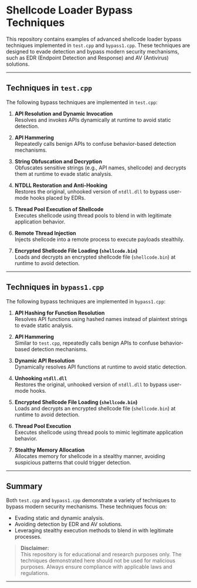 # Shellcode Loader Bypass Techniques

This repository contains examples of advanced shellcode loader bypass techniques implemented in `test.cpp` and `bypass1.cpp`. These techniques are designed to evade detection and bypass modern security mechanisms, such as EDR (Endpoint Detection and Response) and AV (Antivirus) solutions.

---

## Techniques in `test.cpp`

The following bypass techniques are implemented in `test.cpp`:

1. **API Resolution and Dynamic Invocation**  
   Resolves and invokes APIs dynamically at runtime to avoid static detection.

2. **API Hammering**  
   Repeatedly calls benign APIs to confuse behavior-based detection mechanisms.

3. **String Obfuscation and Decryption**  
   Obfuscates sensitive strings (e.g., API names, shellcode) and decrypts them at runtime to evade static analysis.

4. **NTDLL Restoration and Anti-Hooking**  
   Restores the original, unhooked version of `ntdll.dll` to bypass user-mode hooks placed by EDRs.

5. **Thread Pool Execution of Shellcode**  
   Executes shellcode using thread pools to blend in with legitimate application behavior.

6. **Remote Thread Injection**  
   Injects shellcode into a remote process to execute payloads stealthily.

7. **Encrypted Shellcode File Loading (`shellcode.bin`)**  
   Loads and decrypts an encrypted shellcode file (`shellcode.bin`) at runtime to avoid detection.

---

## Techniques in `bypass1.cpp`

The following bypass techniques are implemented in `bypass1.cpp`:

1. **API Hashing for Function Resolution**  
   Resolves API functions using hashed names instead of plaintext strings to evade static analysis.

2. **API Hammering**  
   Similar to `test.cpp`, repeatedly calls benign APIs to confuse behavior-based detection mechanisms.

3. **Dynamic API Resolution**  
   Dynamically resolves API functions at runtime to avoid static detection.

4. **Unhooking `ntdll.dll`**  
   Restores the original, unhooked version of `ntdll.dll` to bypass user-mode hooks.

5. **Encrypted Shellcode File Loading (`shellcode.bin`)**  
   Loads and decrypts an encrypted shellcode file (`shellcode.bin`) at runtime to avoid detection.

6. **Thread Pool Execution**  
   Executes shellcode using thread pools to mimic legitimate application behavior.

7. **Stealthy Memory Allocation**  
   Allocates memory for shellcode in a stealthy manner, avoiding suspicious patterns that could trigger detection.

---

## Summary

Both `test.cpp` and `bypass1.cpp` demonstrate a variety of techniques to bypass modern security mechanisms. These techniques focus on:

- Evading static and dynamic analysis.
- Avoiding detection by EDR and AV solutions.
- Leveraging stealthy execution methods to blend in with legitimate processes.

> **Disclaimer:**  
> This repository is for educational and research purposes only. The techniques demonstrated here should not be used for malicious purposes. Always ensure compliance with applicable laws and regulations.

---
